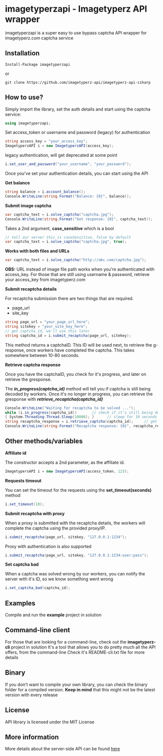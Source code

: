 imagetyperzapi - Imagetyperz API wrapper
=========================================
imagetyperzapi is a super easy to use bypass captcha API wrapper for imagetyperz.com captcha service

## Installation
    Install-Package imagetyperzapi

or
    
    git clone https://github.com/imagetyperz-api/imagetyperz-api-csharp

## How to use?

Simply import the library, set the auth details and start using the captcha service:

``` csharp
using imagetyperzapi;
```
Set access_token or username and password (legacy) for authentication

``` csharp
string access_key = "your_access_key";
ImagetyperzAPI i = new ImagetyperzAPI(access_key);
```
legacy authentication, will get deprecated at some point
```csharp
i.set_user_and_password("your_username", "your_password");
```
Once you've set your authentication details, you can start using the API

**Get balance**

``` csharp
string balance = i.account_balance();
Console.WriteLine(string.Format("Balance: {0}", balance));
```

**Submit image captcha**

``` csharp
var captcha_text = i.solve_captcha("captcha.jpg");
Console.WriteLine(string.Format("Got response: {0}", captcha_text));
```
Takes a 2nd argument, **case_sensitive** which is a bool
``` csharp
// tell our server this is caseSensitive, false by default
var captcha_text = i.solve_captcha("captcha.jpg", true);
```

**Works with both files and URLs**
``` csharp
var captcha_text = i.solve_captcha("http://abc.com/captcha.jpg");
```
**OBS:** URL instead of image file path works when you're authenticated with access_key. For those that are still using username & password, retrieve your access_key from imagetyperz.com

**Submit recaptcha details**

For recaptcha submission there are two things that are required.
- page_url
- site_key
``` csharp
string page_url = "your_page_url_here";
string sitekey = "your_site_key_here";
// get captcha_id, we'll use this later
string captcha_id = i.submit_recaptcha(page_url, sitekey);
```
This method returns a captchaID. This ID will be used next, to retrieve the g-response, once workers have 
completed the captcha. This takes somewhere between 10-80 seconds.

**Retrieve captcha response**

Once you have the captchaID, you check for it's progress, and later on retrieve the gresponse.

The ***in_progress(captcha_id)*** method will tell you if captcha is still being decoded by workers.
Once it's no longer in progress, you can retrieve the gresponse with ***retrieve_recaptcha(captcha_id)***  

``` csharp
Console.WriteLine("Waiting for recaptcha to be solved ...");
while (i.in_progress(captcha_id))       // check if it's still being decoded
{ System.Threading.Thread.Sleep(10000); }      // sleep for 10 seconds
string recaptcha_response = i.retrieve_captcha(captcha_id);     // get the response
Console.WriteLine(string.Format("Recaptcha response: {0}", recaptcha_response));
```

## Other methods/variables

**Affiliate id**

The constructor accepts a 2nd parameter, as the affiliate id. 
``` csharp
ImagetypersAPI i = new ImagetypersAPI(access_token, 123);
```

**Requests timeout**

You can set the timeout for the requests using the **set_timeout(seconds)** method
``` csharp
i.set_timeout(10);
```

**Submit recaptcha with proxy**

When a proxy is submitted with the recaptcha details, the workers will complete the captcha using
the provided proxy/IP.

``` csharp
i.submit_recaptcha(page_url, sitekey, "127.0.0.1:1234");
```
Proxy with authentication is also supported
``` csharp
i.submit_recaptcha(page_url, sitekey, "127.0.0.1:1234:user:pass");
```

**Set captcha bad**

When a captcha was solved wrong by our workers, you can notify the server with it's ID,
so we know something went wrong

``` csharp
i.set_captcha_bad(captcha_id);
```

## Examples
Compile and run the **example** project in solution

## Command-line client
For those that are looking for a command-line, check out the **imagetyperz-cli** project in solution
It's a tool that allows you to do pretty much all the API offers, from the command-line
Check it's README-cli.txt file for more details

## Binary
If you don't want to compile your own library, you can check the binary folder for a compiled version.
**Keep in mind** that this might not be the latest version with every release

## License
API library is licensed under the MIT License

## More information
More details about the server-side API can be found [here](http://imagetyperz.com)